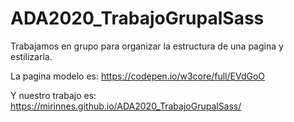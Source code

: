 # ADA2020_TrabajoGrupalSass
Trabajamos en grupo para organizar la estructura de una pagina y estilizarla.

La pagina modelo es: https://codepen.io/w3core/full/EVdGoO

Y nuestro trabajo es:  https://mirinnes.github.io/ADA2020_TrabajoGrupalSass/


